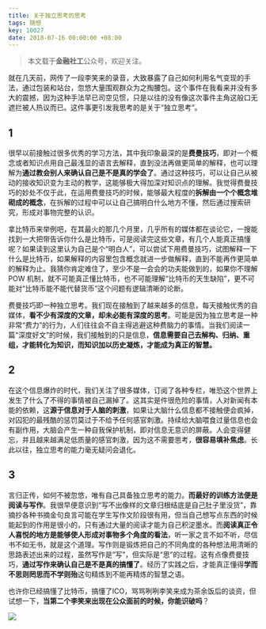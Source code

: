 ```yaml
---
title: 关于独立思考的思考
tags: 随想
key: 10027
date: 2018-07-16 00:00:00 +08:00
---
```


>本文载于**金融社工**公众号，欢迎关注。

就在几天前，网传了一段李笑来的录音，大致暴露了自己如何利用名气变现的手法，通过包装和站台，忽悠大量围观群众为之掏腰包。这个事件在我看来并没有多大的震撼，因为这种手法早已司空见惯，只是以往的没有像这次事件主角这般口无遮拦被人热议而已。这件事更引发我思考的是关于“独立思考”。

<!--more-->

## 1

很早以前接触过很多优秀的学习方法，其中我印象最深的是**费曼技巧**，即对一个概念或者知识点用自己最浅显的语言去解释，直到没法再做更简单的解释，也可以理解为**通过教会别人来确认自己是不是真的学会了**。通过这种技巧，可以让自己从被动的接收知识变为主动的教学，这能够极大得加深对知识点的理解。我觉得费曼技巧的妙处不仅于此，在运用费曼技巧的时候，能够最大程度的**拆解由一个个概念堆砌成的概念**，在拆解的过程中可以让自己搞明白什么地方不懂，然后通过搜索研究，形成对事物完整的认识。

拿比特币来举例吧，在其最火的那几个月里，几乎所有的媒体都在谈论它，一搜能找到一大把带告诉你什么是比特币，可是阅读完这些文章，有几个人能真正搞懂呢？如果读到这里认为自己是个“明白人”，可以尝试下用费曼技巧，试图解释一下什么是比特币，如果解释的内容里包含概念就进一步做解释，直到不能再作更简单的解释为止。我猜你肯定难住了，至少不是一会会的功夫能做到的，如果你不理解 POW 机制，就不可能真正懂比特币，也不可能理解“比特币的天生缺陷”，更不可能对“比特币能不能代替货币”这个问题有逻辑清晰的论断。

费曼技巧即一种独立思考。我们现在接触到了越来越多的信息，每天接触优秀的自媒体，**看不少有深度的文章，却未必能有深度的思考**。可能是因为独立思考是一种非常“费力”的行为，人们往往会不自主得逃避这种费脑力的事情。当我们阅读一篇“深度好文”的时候，我们接触到的只是信息，**信息需要自己去解构、归纳、重组，才能转化为知识，而知识加以历史凝炼，才能成为真正的智慧。**

## 2

在这个信息爆炸的时代，我们关注了很多媒体，订阅了各种专栏，唯恐这个世界上发生了什么了不得的事情被自己漏掉了。这其实是件很危险的事情，人对新闻有本能的依赖，这**源于信息对于人脑的刺激**，如果让大脑什么信息都不接触便会疯掉，对囚犯的最残酷的惩罚莫过于不给予任何感官刺激。持续给大脑喂食过量信息也会有副作用，大脑会产生一种自我保护机制，即对信息无意识的屏蔽。人会变得健忘，并且越来越满足低质量的感官刺激，因为这不需要思考，**很容易填补焦虑**。长此以往，独立思考的能力毫无疑问会退化。

## 3

言归正传，如何不被忽悠，唯有自己具备独立思考的能力。**而最好的训练方法便是阅读与写作**。我很早便意识到“写不出像样的文章归根结底是自己肚子里没货”，靠摘抄各种书摘金句良言可能在学生写作文阶段很有用，但当自己想写点东西的时候能起到的作用是很小的，只有通过大量的阅读才能为自己积淀墨水。而**阅读真正令人喜悦的地方是能够使人形成对事物多个角度的看法**，听一家之言不如不听，尽信书不如无书，就是这个道理。写作则是锻炼把自己的不同角度的各种想法用清晰的思路表述出来的过程，虽然写作是“写”，但实际是“思”的过程。这有点像费曼技巧，**通过写作来确认自己是不是真的搞懂了**。经历了实践之后，才能真正懂得**学而不思则罔思而不学则殆**这句精炼到不能再精炼的智慧之语。

也许你已经搞懂了比特币，搞懂了ICO，骂骂咧咧李笑来成为茶余饭后的谈资，但试想一下，**当第二个李笑来出现在公众面前的时候，你能识破吗**？

![](http://k162.space/post_img/18-8-10/74170933.jpg)